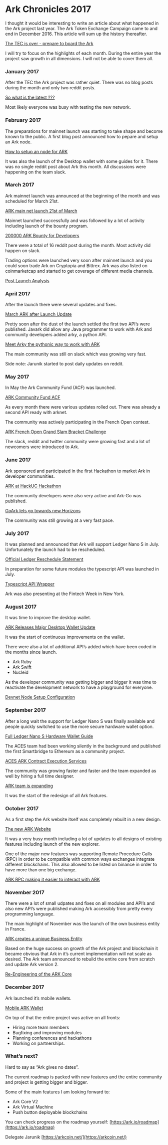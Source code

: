 # Ark Chronicles 2017

I thought it would be interesting to write an article about what happened in the
Ark project last year. The Ark Token Exchange Campaign came to and end in
December 2016. This article will sum up the history thereafter.

[The TEC is over - prepare to board the Ark](https://blog.ark.io/the-ark-tec-is-over-prepare-to-board-the-ark-e40d7f90ace9)

I will try to focus on the highlights of each month. During the entire year the
project saw growth in all dimensions. I will not be able to cover them all.

### January 2017

After the TEC the Ark project was rather quiet. There was no blog posts during
the month and only two reddit posts.

[So what is the latest ???](https://www.reddit.com/r/ArkEcosystem/comments/5psfey/so_whats_the_latest/?utm_content=title&utm_medium=post_embed&utm_name=f3d13e76d3d54d37ad5bb5bceb8f9725&utm_source=embedly&utm_term=5psfey)

Most likely everyone was busy with testing the new network.

### February 2017

The preparations for mainnet launch was starting to take shape and become known
to the public. A first blog post announced how to pepare and setup an Ark node.

[How to setup an node for ARK](https://blog.ark.io/how-to-setup-a-node-for-ark-and-a-basic-cheat-sheet-4f82910719da)

It was also the launch of the Desktop wallet with some guides for it. There was
no single reddit post about Ark this month. All discussions were happening on
the team slack.

### March 2017

Ark mainnet launch was announced at the beginning of the month and was scheduled
for March 21st.

[ARK main net launch 21st of March](https://blog.ark.io/ark-main-net-launch-21st-of-march-2017-19-00-utc-4f770a4e62c8)

Mainnet launched successfully and was followed by a lot of activity including
launch of the bounty program.

[200000 ARK Bounty for Developers](https://blog.ark.io/200-000-ark-bounty-for-developers-in-the-1st-year-76aa44304012)

There were a total of 16 reddit post during the month. Most activity did happen
on slack.

Trading options were launched very soon after mainnet launch and you could soon
trade Ark on Cryptopia and Bittrex. Ark was also listed on coinmarketcap and
started to get coverage of different media channels.

[Post Launch Analysis](https://blog.ark.io/post-launch-analysis-24-hours-out-63d03c383af8)

### April 2017

After the launch there were several updates and fixes.

[March ARK after Launch Update](https://blog.ark.io/march-ark-after-launch-update-and-bugs-fixed-6818d3e4e96f)

Pretty soon after the dust of the launch settled the first two API’s were
published. Javark did allow any Java programmer to work with Ark and community
developers added arky, a python API.

[Meet Arky the pythonic way to work with ARK](https://blog.ark.io/meet-arky-the-pythonic-way-to-work-with-ark-blockchain-dda650cef013)

The main community was still on slack which was growing very fast.

Side note: Jarunik started to post daily updates on reddit.

### May 2017

In May the Ark Community Fund (ACF) was launched.

[ARK Community Fund ACF](https://blog.ark.io/ark-community-fund-acf-has-commenced-84e67ec9a1fa)

As every month there were various updates rolled out. There was already a second
API ready with arknet.

The community was actively participating in the French Open contest.

[ARK French Open Grand Slam Bracket Challenge](https://blog.ark.io/ark-french-open-grand-slam-bracket-challenge-5-000-in-ark-prizes-8d6c4f508ce0)

The slack, reddit and twitter community were growing fast and a lot of newcomers
were introduced to Ark.

### June 2017

Ark sponsored and participated in the first Hackathon to market Ark in developer
communities.

[ARK at HackUC Hackathon](https://blog.ark.io/ark-at-hackuc-hackathon-a956f0f6c8dc)

The community developers were also very active and Ark-Go was published.

[GoArk lets go towards new Horizons](https://blog.ark.io/goark-lets-go-towards-new-horizons-a01c250df69)

The community was still growing at a very fast pace.

### July 2017

It was planned and announced that Ark will support Ledger Nano S in July.
Unfortunately the launch had to be rescheduled.

[Official Ledger Reschedule Statement](https://blog.ark.io/official-ledger-reschedule-statement-27bb4720982a)

In preparation for some future modules the typescript API was launched in July.

[Typescript API Wrapper](https://blog.ark.io/typescript-api-wrapper-tsark-paving-the-way-for-mobile-wallets-23804d29ed82)

Ark was also presenting at the Fintech Week in New York.

### August 2017

It was time to improve the desktop wallet.

[ARK Releases Major Desktop Wallet Update](https://blog.ark.io/ark-releases-major-desktop-wallet-update-what-are-we-up-to-next-329daf4196de)

It was the start of continuous improvements on the wallet.

There were also a lot of additional API’s added which have been coded in the
months since launch.

* Ark Ruby
* Ark Swift
* Nucleid

As the developer community was getting bigger and bigger it was time to
reactivate the development network to have a playground for everyone.

[Devnet Node Setup Configuration](https://blog.ark.io/devnet-node-setup-configuration-15f06328e8b7)

### September 2017

After a long wait the support for Ledger Nano S was finally available and people
quickly switched to use the more secure hardware wallet option.

[Full Ledger Nano S Hardware Wallet Guide](https://blog.ark.io/full-ledger-nano-s-hardware-wallet-guide-for-ark-7bf7bfff4cef)

The ACES team had been working silently in the background and published the
first Smartbridge to Ethereum as a community project.

[ACES ARK Contract Execution Services](https://blog.ark.io/aces-ark-contract-execution-services-d6924486b8c5)

The community was growing faster and faster and the team expanded as well by
hiring a full time designer.

[ARK team is expanding](https://blog.ark.io/ark-team-is-expanding-f67ff9a4a3b1)

It was the start of the redesign of all Ark features.

### October 2017

As a first step the Ark website itself was completely rebuilt in a new design.

[The new ARK Website](https://blog.ark.io/the-new-ark-website-605976b8661f)

It was a very busy month including a lot of updates to all designs of existing
features including launch of the new explorer.

One of the major new features was supporting Remote Procedure Calls (RPC) in
order to be compatible with common ways exchanges integrate different
blockchains. This also allowed to be listed on binance in order to have more
than one big exchange.

[ARK RPC making it easier to interact with ARK](https://blog.ark.io/ark-rpc-making-it-easier-to-interact-with-ark-for-exchanges-and-service-providers-53198b9072fd)

### November 2017

There were a lot of small udpates and fixes on all modules and API’s and also
new API’s were published making Ark accessibly from pretty every programming
language.

The main highlight of November was the launch of the own business entity in
France.

[ARK creates a unique Business Entity](https://blog.ark.io/ark-creates-a-unique-business-entity-827c488c7fb8)

Based on the huge success on growth of the Ark project and blockchain it became
obvious that Ark in it’s current implementation will not scale as desired. The
Ark team announced to rebuild the entire core from scratch and update Ark
version 2.

[Re-Engineering of the ARK Core](https://blog.ark.io/re-engineering-of-the-ark-core-9e69a2b5d70a)

### December 2017

Ark launched it’s mobile wallets.

[Mobile ARK Wallet](https://blog.ark.io/mobile-ark-wallet-a-wallet-for-everyone-aeb712d88e24)

On top of that the entire project was active on all fronts:

* Hiring more team members
* Bugfixing and improving modules
* Planning conferences and hackathons
* Working on partnerships.

### What’s next?

Hard to say as “Ark gives no dates”.

The current roadmap is packed with new features and the entire community and
project is getting bigger and bigger.

Some of the main features I am looking forward to:

* Ark Core V2
* Ark Virtual Machine
* Push button deployable blockchains

You can check progress on the roadmap yourself:[](br)
[https://ark.io/roadmap](https://ark.io/roadmap)

Delegate Jarunik[](br) [https://arkcoin.net/](https://arkcoin.net/)
